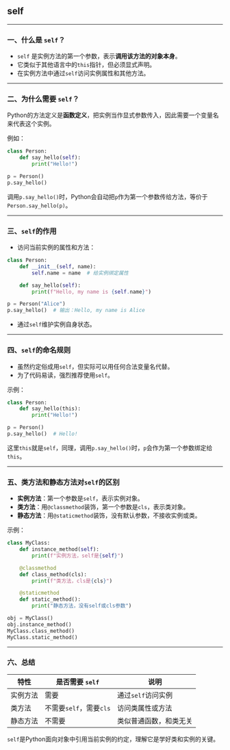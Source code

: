 ## self

---

### 一、什么是 `self`？

- `self` 是实例方法的第一个参数，表示**调用该方法的对象本身**。
- 它类似于其他语言中的`this`指针，但必须显式声明。
- 在实例方法中通过`self`访问实例属性和其他方法。

---

### 二、为什么需要 `self`？

Python的方法定义是**函数定义**，把实例当作显式参数传入，因此需要一个变量名来代表这个实例。

例如：

```python
class Person:
    def say_hello(self):
        print("Hello!")

p = Person()
p.say_hello()
```

调用`p.say_hello()`时，Python会自动把`p`作为第一个参数传给方法，等价于`Person.say_hello(p)`。

---

### 三、`self`的作用

- 访问当前实例的属性和方法：

```python
class Person:
    def __init__(self, name):
        self.name = name  # 给实例绑定属性

    def say_hello(self):
        print(f"Hello, my name is {self.name}")

p = Person("Alice")
p.say_hello()  # 输出：Hello, my name is Alice
```

- 通过`self`维护实例自身状态。

---

### 四、`self`的命名规则

- 虽然约定俗成用`self`，但实际可以用任何合法变量名代替。
- 为了代码易读，强烈推荐使用`self`。

示例：

```python
class Person:
    def say_hello(this):
        print("Hello!")

p = Person()
p.say_hello()  # Hello!
```

这里`this`就是`self`，同理，调用`p.say_hello()`时，`p`会作为第一个参数绑定给`this`。

---

### 五、类方法和静态方法对`self`的区别

- **实例方法**：第一个参数是`self`，表示实例对象。
- **类方法**：用`@classmethod`装饰，第一个参数是`cls`，表示类对象。
- **静态方法**：用`@staticmethod`装饰，没有默认参数，不接收实例或类。

示例：

```python
class MyClass:
    def instance_method(self):
        print(f"实例方法，self是{self}")

    @classmethod
    def class_method(cls):
        print(f"类方法，cls是{cls}")

    @staticmethod
    def static_method():
        print("静态方法，没有self或cls参数")

obj = MyClass()
obj.instance_method()
MyClass.class_method()
MyClass.static_method()
```

---

### 六、总结

| 特性     | 是否需要 `self`         | 说明                   |
| -------- | ----------------------- | ---------------------- |
| 实例方法 | 需要                    | 通过`self`访问实例     |
| 类方法   | 不需要`self`，需要`cls` | 访问类属性或方法       |
| 静态方法 | 不需要                  | 类似普通函数，和类无关 |

`self`是Python面向对象中引用当前实例的约定，理解它是学好类和实例的关键。